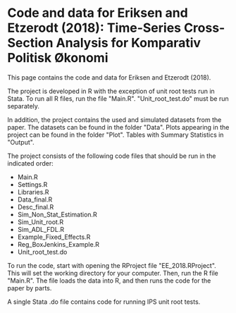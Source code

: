 # Code and data for Eriksen and Etzerodt (2018): Time-Series Cross-Section Analysis for Komparativ Politisk Økonomi 

 This page contains the code and data for Eriksen and Etzerodt (2018). 

 The project is developed in R with the exception of unit root tests run in Stata. To run all R files, run the file "Main.R". "Unit_root_test.do" must be run separately. 

 In addition, the project contains the used and simulated datasets from the paper. The datasets can be found in the folder "Data". Plots appearing in the project can be found in the folder "Plot". Tables with Summary Statistics in "Output". 
 
 The project consists of the following code files that should be run in the indicated order: 
 - Main.R
 - Settings.R
 - Libraries.R
 - Data_final.R
 - Desc_final.R
 - Sim_Non_Stat_Estimation.R
 - Sim_Unit_root.R
 - Sim_ADL_FDL.R
 - Example_Fixed_Effects.R
 - Reg_BoxJenkins_Example.R
 - Unit_root_test.do

 To run the code, start with opening the RProject file "EE_2018.RProject". This will set the working directory for your computer. Then, run the R file "Main.R". The file loads the data into R, and then runs the code for the paper by parts. 
 
 A single Stata .do file contains code for running IPS unit root tests. 
 
 